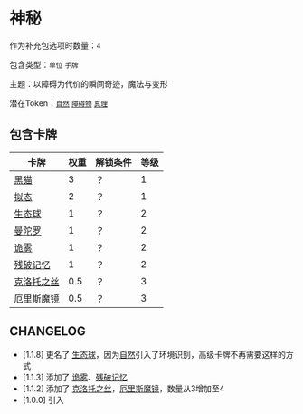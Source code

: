 # 神秘

作为补充包选项时数量：`4`

包含类型：`单位` `手牌`

主题：以障碍为代价的瞬间奇迹，魔法与变形

潜在Token：[`自然`](自然.md) [`障碍物`](障碍物.md) [`真理`](真理.md)

## 包含卡牌

卡牌 | 权重 | 解锁条件 | 等级
--- | --- | --- | ---
[黑猫](../卡牌/黑猫.md) | 3 | ？ | 1
[拟态](../卡牌/拟态.md) | 2  | ？ | 1
[生态球](../卡牌/生态球.md) | 1 | ？ | 2
[曼陀罗](../卡牌/曼陀罗.md) | 1 | ？ | 2
[诡雾](../卡牌/诡雾.md) | 1 | ？ | 2
[残破记忆](../卡牌/残破记忆.md) | 1 | ？ | 2
[克洛托之丝](../卡牌/克洛托之丝.md) | 0.5 | ？ | 3
[厄里斯魔镜](../卡牌/厄里斯魔镜.md) | 0.5 | ？ | 3

## CHANGELOG

- [1.1.8] 更名了 [生态球](../卡牌/生态球.md)，因为[自然](自然.md)引入了环境识别，高级卡牌不再需要这样的方式
- [1.1.3] 添加了 [诡雾](../卡牌/诡雾.md)、[残破记忆](../卡牌/残破记忆.md)
- [1.1.2] 添加了 [克洛托之丝](../卡牌/克洛托之丝.md)，[厄里斯魔镜](../卡牌/厄里斯魔镜.md)，数量从3增加至4
- [1.0.0] 引入
